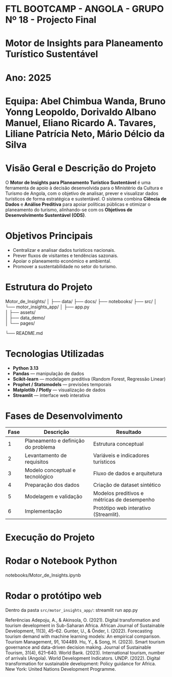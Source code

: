 # FTL BOOTCAMP - ANGOLA - GRUPO Nº 18 - Projecto Final
# Motor de Insights para Planeamento Turístico Sustentável
# Ano: 2025  
# Equipa: Abel Chimbua Wanda, Bruno Yonng Leopoldo, Dorivaldo Albano Manuel, Eliano Ricardo A. Tavares, Liliane Patrícia Neto, Mário Délcio da Silva

# Visão Geral e Descrição do Projeto

O **Motor de Insights para Planeamento Turístico Sustentável** é uma ferramenta de apoio à decisão desenvolvida para o Ministério da Cultura e Turismo de Angola, com o objetivo de analisar, prever e visualizar dados turísticos de forma estratégica e sustentável.
O sistema combina **Ciência de Dados** e **Análise Preditiva** para apoiar políticas públicas e otimizar o planeamento do turismo, alinhando-se com os **Objetivos de Desenvolvimento Sustentável (ODS)**. 

# Objetivos Principais
- Centralizar e analisar dados turísticos nacionais.  
- Prever fluxos de visitantes e tendências sazonais.  
- Apoiar o planeamento económico e ambiental.  
- Promover a sustentabilidade no setor do turismo.  

# Estrutura do Projeto 
Motor_de_Insights/
│
├── data/
├── docs/
├── notebooks/ 
├── src/
│   └── motor_insights_app/
│       ├── app.py      
│       ├── assets/      
│       ├── data_demo/   
│       └── pages/       

└── README.md    

# Tecnologias Utilizadas

- **Python 3.13**
- **Pandas** — manipulação de dados  
- **Scikit-learn** — modelagem preditiva (Random Forest, Regressão Linear)  
- **Prophet / Statsmodels** — previsões temporais  
- **Matplotlib / Plotly** — visualização de dados  
- **Streamlit** — interface web interativa  

# Fases de Desenvolvimento

| Fase | Descrição                           |         Resultado                           |
|------|-------------------------------------|---------------------------------------------|
| 1    | Planeamento e definição do problema | Estrutura conceptual                        |
| 2    | Levantamento de requisitos          | Variáveis e indicadores turísticos          |
| 3    | Modelo conceptual e tecnológico     | Fluxo de dados e arquitetura                |
| 4    | Preparação dos dados                | Criação de dataset sintético                |
| 5    | Modelagem e validação               | Modelos preditivos e métricas de desempenho |
| 6    | Implementação                       | Protótipo web interativo (Streamlit).       |

# Execução do Projeto

# Rodar o Notebook Python
notebooks/Motor_de_Insights.ipynb

# Rodar o protótipo web
Dentro da pasta `src/motor_insights_app/`:
streamlit run app.py

Referências
Adepoju, A., & Akinsola, O. (2021). Digital transformation and tourism development in Sub-Saharan Africa. African Journal of Sustainable Development, 11(3), 45–62.
Gunter, U., & Önder, I. (2022). Forecasting tourism demand with machine learning models: An empirical comparison. Tourism Management, 91, 104489.
Hu, Y., & Song, H. (2023). Smart tourism governance and data-driven decision making. Journal of Sustainable Tourism, 31(4), 621–640.
World Bank. (2023). International tourism, number of arrivals (Angola). World Development Indicators.
UNDP. (2022). Digital transformation for sustainable development: Policy guidance for Africa. New York: United Nations Development Programme.

